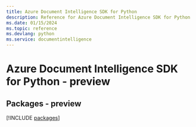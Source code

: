 ```yaml
---
title: Azure Document Intelligence SDK for Python
description: Reference for Azure Document Intelligence SDK for Python
ms.date: 01/15/2024
ms.topic: reference
ms.devlang: python
ms.service: documentintelligence
---
```

# Azure Document Intelligence SDK for Python - preview
## Packages - preview
[!INCLUDE [packages](document-intelligence-index.md)]